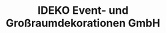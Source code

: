 ---
title: "IDEKO Event- und Großraumdekorationen GmbH"
url: /lahnstein/ideko-event-und-grossraumdekorationen-gmbh/
shop: Raumausstattung
---